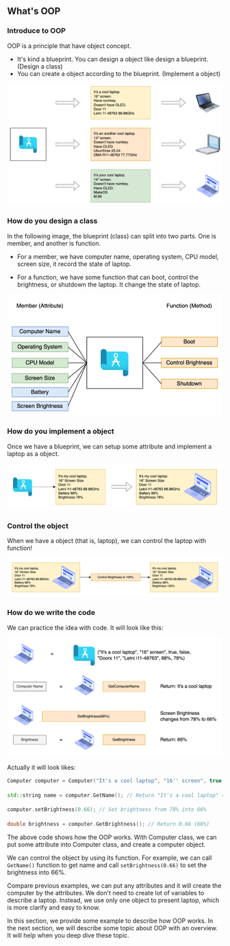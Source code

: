 ## What's OOP

### Introduce to OOP

OOP is a principle that have object concept.

- It's kind a blueprint. You can design a object like design a blueprint. (Design a class)
- You can create a object according to the blueprint. (Implement a object)

<img src="../assets/Blueprint-to-computer.png" alt="Computer" style="zoom: 50%;" />

### How do you design a class

In the following image, the blueprint (class) can split into two parts. One is member, and another is function.

- For a member, we have computer name, operating system, CPU model, screen size, it record the state of laptop.

- For a function, we have some function that can boot, control the brightness, or shutdown the laptop. It change the state of laptop.

<img src="../assets/Blueprint-member-and-function.png" alt="Computer" style="zoom:67%;" />

### How do you implement a object

Once we have a blueprint, we can setup some attribute and implement a laptop as a object.

<img src="../assets/Blueprint-to-laptop.png" alt="Computer" style="zoom:67%;" />

### Control the object

When we have a object (that is, laptop), we can control the laptop with function!

<img src="../assets/Laptop-control.png" alt="Computer" style="zoom:67%;" />

### How do we write the code

We can practice the idea with code. It will look like this:

<img src="../assets/Emoji-code.png" alt="Computer" style="zoom:67%;" />

Actually it will look likes:

```cpp
Computer computer = Computer("It's a cool laptop", "16'' screen", true, false, "Doors 11", "Letni i11-48763", 0.88, 0.78);

std::string name = computer.GetName(); // Return "It's a cool laptop" string

computer.setBrightness(0.66); // Set brightness from 78% into 66%

double brightness = computer.GetBrightness(); // Return 0.66 (66%)
```

The above code shows how the OOP works. With Computer class, we can put some attribute into Computer class, and create a computer object.

We can control the object by using its function. For example, we can call `GetName()` function to get name and call `setBrightness(0.66)` to set the brightness into 66%.

Compare previous examples, we can put any attributes and it will create the computer by the attributes. We don't need to create lot of variables to describe a laptop. Instead, we use only one object to present laptop, which is more clarify and easy to know.

In this section, we provide some example to describe how OOP works. In the next section, we will describe some topic about OOP with an overview. It will help when you deep dive these topic.
